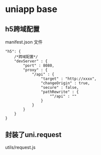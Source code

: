 # uniapp base

## h5跨域配置
manifest.json 文件 
```
"h5": {
	/*跨域配置*/
	"devServer" : {
		"port" : 8080,
		"proxy" : {
			"/api" : {
				"target" : "http://xxxx",
				"changeOrigin" : true,
				"secure" : false,
				"pathRewrite" : {
					"^/api" : ""
				}
			}
		}
	}
}
```
## 封装了uni.request
utils/request.js

